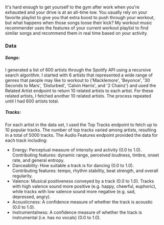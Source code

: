 It's hard enough to get yourself to the gym after work when you're exhausted and your drive is at an all-time low. You usually rely on your favorite playlist to give you that extra boost to push through your workout, but what happens when those songs loose their kick? My workout music recommender uses the features of your current workout playlist to find similar songs and recommend them in real time based on your activity.

### Data

##### Songs:
I generated a list of 600 artists through the Spotify API using a recursive search algorithm. I started with 6 artists that represented a wide range of genres that people may like to workout to ('Macklemore', 'Beyonce', '30 Seconds to Mars', 'Disturbed', 'Calvin Harris', and '2 Chainz') and used the Related Artist endpoint to return 10 related artists to each artist. For these related artists, I fetched another 10 related artists. The process repeated until I had 600 artists total.

##### Tracks:
For each artist in the data set, I used the Top Tracks endpoint to fetch up to 10 popular tracks. The number of top tracks varied among artists, resulting in a total of 5000 tracks. The Audio Features endpoint provided the data for each track including:  
* Energy: Perceptual measure of intensity and activity (0.0 to 1.0). Contributing features: dynamic range, perceived loudness, timbre, onset rate, and general entropy.
* Danceability: How suitable a track is for dancing (0.0 to 1.0). Contributing features: tempo, rhythm stability, beat strength, and overall regularity.
* Valence: Musical positiveness conveyed by a track (0.0 to 1.0). Tracks with high valence sound more positive (e.g. happy, cheerful, euphoric), while tracks with low valence sound more negative (e.g. sad, depressed, angry).
* Acousticness: A confidence measure of whether the track is acoustic (0.0 to 1.0).
* Instrumentalness: A confidence measure of whether the track is instrumental (i.e. has no vocals) (0.0 to 1.0).

